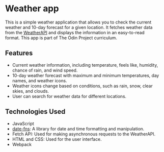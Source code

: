 # Weather app

This is a simple weather application that allows you to check the current weather and 10-day forecast for a given location. It fetches weather data from the [WeatherAPI](http://api.weatherapi.com) and displays the information in an easy-to-read format. This app is part of The Odin Project curriculum.

## Features

- Current weather information, including temperature, feels like, humidity, chance of rain, and wind speed.
- 10-day weather forecast with maximum and minimum temperatures, day names, and weather icons.
- Weather icons change based on conditions, such as rain, snow, clear skies, and clouds.
- User can search for weather data for different locations.

## Technologies Used

- JavaScript
- [date-fns](https://date-fns.org/): A library for date and time formatting and manipulation.
- Fetch API: Used for making asynchronous requests to the WeatherAPI.
- HTML and CSS: Used for the user interface.
- Webpack
